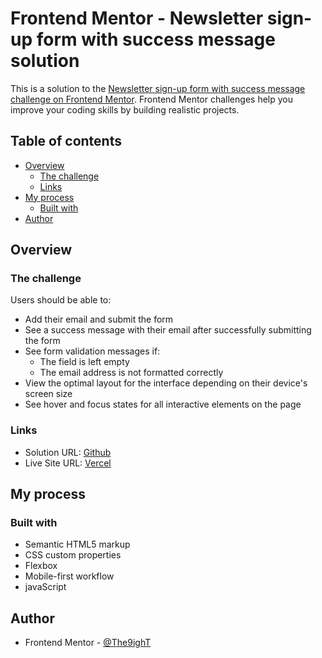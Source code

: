 # Frontend Mentor - Newsletter sign-up form with success message solution

This is a solution to the [Newsletter sign-up form with success message challenge on Frontend Mentor](https://www.frontendmentor.io/challenges/newsletter-signup-form-with-success-message-3FC1AZbNrv). Frontend Mentor challenges help you improve your coding skills by building realistic projects.

## Table of contents

- [Overview](#overview)
  - [The challenge](#the-challenge)
  - [Links](#links)
- [My process](#my-process)
  - [Built with](#built-with)
- [Author](#author)

## Overview

### The challenge

Users should be able to:

- Add their email and submit the form
- See a success message with their email after successfully submitting the form
- See form validation messages if:
  - The field is left empty
  - The email address is not formatted correctly
- View the optimal layout for the interface depending on their device's screen size
- See hover and focus states for all interactive elements on the page

### Links

- Solution URL: [Github](https://github.com/ali-ghorbannia/Newsletter-sign-up-with-success-message)
- Live Site URL: [Vercel](https://newsletter-sign-up-with-success-message-two.vercel.app/)

## My process

### Built with

- Semantic HTML5 markup
- CSS custom properties
- Flexbox
- Mobile-first workflow
- javaScript

## Author

- Frontend Mentor - [@The9ighT](https://www.frontendmentor.io/profile/The9ighT)
